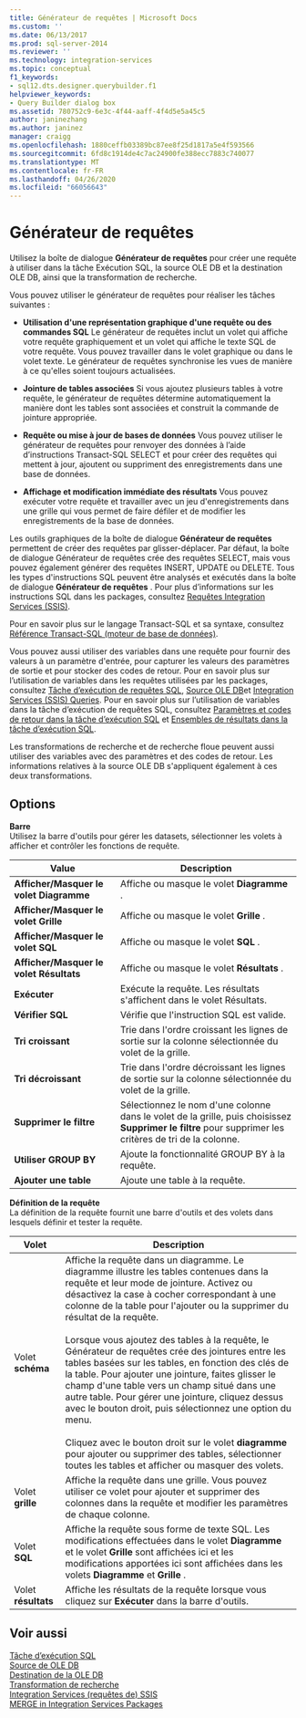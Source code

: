 ```yaml
---
title: Générateur de requêtes | Microsoft Docs
ms.custom: ''
ms.date: 06/13/2017
ms.prod: sql-server-2014
ms.reviewer: ''
ms.technology: integration-services
ms.topic: conceptual
f1_keywords:
- sql12.dts.designer.querybuilder.f1
helpviewer_keywords:
- Query Builder dialog box
ms.assetid: 780752c9-6e3c-4f44-aaff-4f4d5e5a45c5
author: janinezhang
ms.author: janinez
manager: craigg
ms.openlocfilehash: 1880ceffb03389bc87ee8f25d1817a5e4f593566
ms.sourcegitcommit: 6fd8c1914de4c7ac24900fe388ecc7883c740077
ms.translationtype: MT
ms.contentlocale: fr-FR
ms.lasthandoff: 04/26/2020
ms.locfileid: "66056643"
---
```

# <a name="query-builder"></a>Générateur de requêtes
  Utilisez la boîte de dialogue **Générateur de requêtes** pour créer une requête à utiliser dans la tâche Exécution SQL, la source OLE DB et la destination OLE DB, ainsi que la transformation de recherche.  
  
 Vous pouvez utiliser le générateur de requêtes pour réaliser les tâches suivantes :  
  
-   **Utilisation d'une représentation graphique d'une requête ou des commandes SQL** Le générateur de requêtes inclut un volet qui affiche votre requête graphiquement et un volet qui affiche le texte SQL de votre requête. Vous pouvez travailler dans le volet graphique ou dans le volet texte. Le générateur de requêtes synchronise les vues de manière à ce qu'elles soient toujours actualisées.  
  
-   **Jointure de tables associées** Si vous ajoutez plusieurs tables à votre requête, le générateur de requêtes détermine automatiquement la manière dont les tables sont associées et construit la commande de jointure appropriée.  
  
-   **Requête ou mise à jour de bases de données** Vous pouvez utiliser le générateur de requêtes pour renvoyer des données à l’aide d’instructions Transact-SQL SELECT et pour créer des requêtes qui mettent à jour, ajoutent ou suppriment des enregistrements dans une base de données.  
  
-   **Affichage et modification immédiate des résultats** Vous pouvez exécuter votre requête et travailler avec un jeu d'enregistrements dans une grille qui vous permet de faire défiler et de modifier les enregistrements de la base de données.  
  
 Les outils graphiques de la boîte de dialogue **Générateur de requêtes** permettent de créer des requêtes par glisser-déplacer. Par défaut, la boîte de dialogue Générateur de requêtes crée des requêtes SELECT, mais vous pouvez également générer des requêtes INSERT, UPDATE ou DELETE. Tous les types d'instructions SQL peuvent être analysés et exécutés dans la boîte de dialogue **Générateur de requêtes** . Pour plus d’informations sur les instructions SQL dans les packages, consultez [Requêtes Integration Services &#40;SSIS&#41;](integration-services-ssis-queries.md).  
  
 Pour en savoir plus sur le langage Transact-SQL et sa syntaxe, consultez [Référence Transact-SQL &#40;moteur de base de données&#41;](/sql/t-sql/language-reference).  
  
 Vous pouvez aussi utiliser des variables dans une requête pour fournir des valeurs à un paramètre d'entrée, pour capturer les valeurs des paramètres de sortie et pour stocker des codes de retour. Pour en savoir plus sur l’utilisation de variables dans les requêtes utilisées par les packages, consultez [Tâche d’exécution de requêtes SQL](control-flow/execute-sql-task.md), [Source OLE DB](data-flow/ole-db-source.md)et [Integration Services &#40;SSIS&#41; Queries](integration-services-ssis-queries.md). Pour en savoir plus sur l’utilisation de variables dans la tâche d’exécution de requêtes SQL, consultez [Paramètres et codes de retour dans la tâche d’exécution SQL](../../2014/integration-services/parameters-and-return-codes-in-the-execute-sql-task.md) et [Ensembles de résultats dans la tâche d’exécution SQL](../../2014/integration-services/result-sets-in-the-execute-sql-task.md).  
  
 Les transformations de recherche et de recherche floue peuvent aussi utiliser des variables avec des paramètres et des codes de retour. Les informations relatives à la source OLE DB s'appliquent également à ces deux transformations.  
  
## <a name="options"></a>Options  
 **Barre**  
 Utilisez la barre d'outils pour gérer les datasets, sélectionner les volets à afficher et contrôler les fonctions de requête.  
  
|Value|Description|  
|-----------|-----------------|  
|**Afficher/Masquer le volet Diagramme**|Affiche ou masque le volet **Diagramme** .|  
|**Afficher/Masquer le volet Grille**|Affiche ou masque le volet **Grille** .|  
|**Afficher/Masquer le volet SQL**|Affiche ou masque le volet **SQL** .|  
|**Afficher/Masquer le volet Résultats**|Affiche ou masque le volet **Résultats** .|  
|**Exécuter**|Exécute la requête. Les résultats s'affichent dans le volet Résultats.|  
|**Vérifier SQL**|Vérifie que l'instruction SQL est valide.|  
|**Tri croissant**|Trie dans l'ordre croissant les lignes de sortie sur la colonne sélectionnée du volet de la grille.|  
|**Tri décroissant**|Trie dans l'ordre décroissant les lignes de sortie sur la colonne sélectionnée du volet de la grille.|  
|**Supprimer le filtre**|Sélectionnez le nom d'une colonne dans le volet de la grille, puis choisissez **Supprimer le filtre** pour supprimer les critères de tri de la colonne.|  
|**Utiliser GROUP BY**|Ajoute la fonctionnalité GROUP BY à la requête.|  
|**Ajouter une table**|Ajoute une table à la requête.|  
  
 **Définition de la requête**  
 La définition de la requête fournit une barre d'outils et des volets dans lesquels définir et tester la requête.  
  
|Volet|Description|  
|----------|-----------------|  
|Volet **schéma**|Affiche la requête dans un diagramme. Le diagramme illustre les tables contenues dans la requête et leur mode de jointure. Activez ou désactivez la case à cocher correspondant à une colonne de la table pour l'ajouter ou la supprimer du résultat de la requête.<br /><br /> Lorsque vous ajoutez des tables à la requête, le Générateur de requêtes crée des jointures entre les tables basées sur les tables, en fonction des clés de la table. Pour ajouter une jointure, faites glisser le champ d'une table vers un champ situé dans une autre table. Pour gérer une jointure, cliquez dessus avec le bouton droit, puis sélectionnez une option du menu.<br /><br /> Cliquez avec le bouton droit sur le volet **diagramme** pour ajouter ou supprimer des tables, sélectionner toutes les tables et afficher ou masquer des volets.|  
|Volet **grille**|Affiche la requête dans une grille. Vous pouvez utiliser ce volet pour ajouter et supprimer des colonnes dans la requête et modifier les paramètres de chaque colonne.|  
|Volet **SQL**|Affiche la requête sous forme de texte SQL. Les modifications effectuées dans le volet **Diagramme** et le volet **Grille** sont affichées ici et les modifications apportées ici sont affichées dans les volets **Diagramme** et **Grille** .|  
|Volet **résultats**|Affiche les résultats de la requête lorsque vous cliquez sur **Exécuter** dans la barre d'outils.|  
  
## <a name="see-also"></a>Voir aussi  
 [Tâche d’exécution SQL](control-flow/execute-sql-task.md)   
 [Source de OLE DB](data-flow/ole-db-source.md)   
 [Destination de la OLE DB](data-flow/ole-db-destination.md)   
 [Transformation de recherche](data-flow/transformations/lookup-transformation.md)   
 [Integration Services &#40;requêtes de&#41; SSIS](integration-services-ssis-queries.md)   
 [MERGE in Integration Services Packages](control-flow/merge-in-integration-services-packages.md)  
  
  
